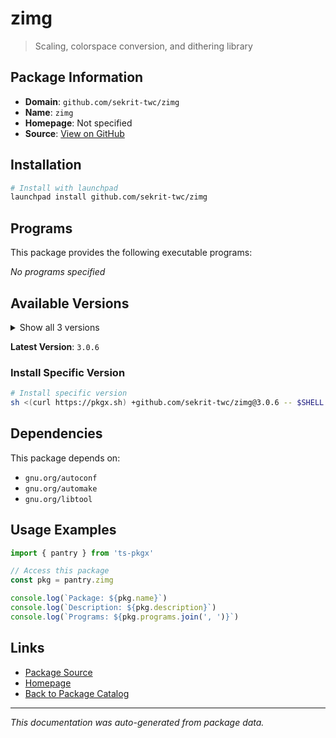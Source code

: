 # zimg

> Scaling, colorspace conversion, and dithering library

## Package Information

- **Domain**: `github.com/sekrit-twc/zimg`
- **Name**: `zimg`
- **Homepage**: Not specified
- **Source**: [View on GitHub](https://github.com/pkgxdev/pantry/tree/main/projects/github.com/sekrit-twc/zimg/package.yml)

## Installation

```bash
# Install with launchpad
launchpad install github.com/sekrit-twc/zimg
```

## Programs

This package provides the following executable programs:

*No programs specified*

## Available Versions

<details>
<summary>Show all 3 versions</summary>

- `3.0.6`, `3.0.5`, `3.0.4`

</details>

**Latest Version**: `3.0.6`

### Install Specific Version

```bash
# Install specific version
sh <(curl https://pkgx.sh) +github.com/sekrit-twc/zimg@3.0.6 -- $SHELL -i
```

## Dependencies

This package depends on:

- `gnu.org/autoconf`
- `gnu.org/automake`
- `gnu.org/libtool`

## Usage Examples

```typescript
import { pantry } from 'ts-pkgx'

// Access this package
const pkg = pantry.zimg

console.log(`Package: ${pkg.name}`)
console.log(`Description: ${pkg.description}`)
console.log(`Programs: ${pkg.programs.join(', ')}`)
```

## Links

- [Package Source](https://github.com/pkgxdev/pantry/tree/main/projects/github.com/sekrit-twc/zimg/package.yml)
- [Homepage](#)
- [Back to Package Catalog](../../../package-catalog.md)

---

*This documentation was auto-generated from package data.*
